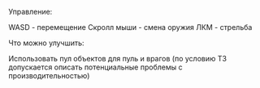 Управление:

WASD - перемещение
Скролл мыши - смена оружия
ЛКМ - стрельба
  
Что можно улучшить:

Использовать пул объектов для пуль и врагов (по условию ТЗ допускается описать потенциальные проблемы с производительностью)

